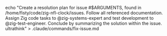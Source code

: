 echo "Create a resolution plan for issue #$ARGUMENTS, found in /home/fisty/code/zig-nfl-clock/issues. Follow all referenced documentation. Assign Zig code tasks to @zig-systems-expert and test development to @zig-test-engineer. Conclude by summarizing the solution within the issue. ultrathink" >
.claude/commands/fix-issue.md